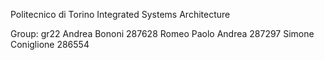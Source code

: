 Politecnico di Torino
Integrated Systems Architecture

Group: gr22
Andrea Bononi 287628
Romeo Paolo Andrea 287297
Simone Coniglione 286554
